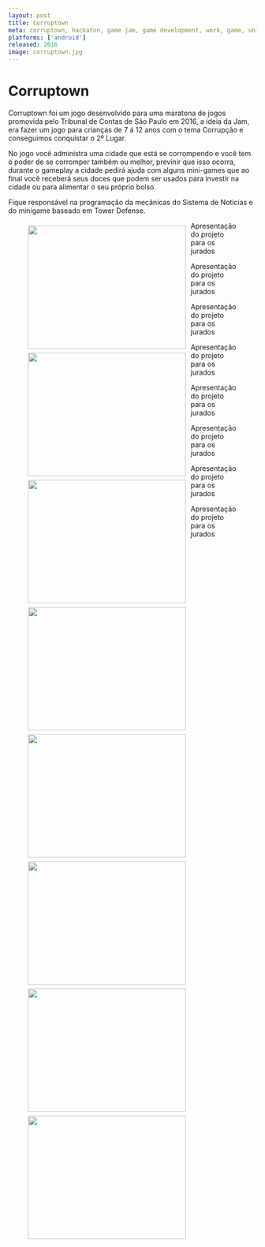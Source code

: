 ```yaml
---
layout: post
title: Corruptown
meta: corruptown, hackaton, game jam, game development, work, game, unity
platforms: ['android']
released: 2016
image: corruptown.jpg
---
```


# Corruptown #

<p>Corruptown foi um jogo desenvolvido para uma maratona de jogos promovida pelo Tribunal de Contas de São Paulo em 2016, a ideia da Jam, era fazer um jogo para crianças de 7 á 12 anos com o tema Corrupção e conseguimos conquistar o 2º Lugar.</p>

<p>No jogo você administra uma cidade que está se corrompendo e você tem o poder de se corromper também ou melhor, previnir que isso ocorra, durante o gameplay a cidade pedirá ajuda com alguns mini-games que ao final você receberá seus doces que podem ser usados para investir na cidade ou para alimentar o seu próprio bolso.</p>

<p>Fique responsável na programação da mecânicas do Sistema de Noticias e do minigame baseado em Tower Defense.</p>

<figure>
    <img width="320" height="250" style="float:left;margin: 8px 10px 0 0" src="http://yuriwithowsky.github.io/img/posts/img/hackathon-001.jpg" />
    <figcaption>Apresentação do projeto para os jurados</figcaption>
</figure>

<figure>
    <img width="320" height="250" style="float:left;margin: 8px 10px 0 0" src="http://yuriwithowsky.github.io/img/posts/img/hackathon-002.jpg" />
    <figcaption>Apresentação do projeto para os jurados</figcaption>
</figure>

<figure>
    <img width="320" height="250" style="float:left;margin: 8px 10px 0 0" src="http://yuriwithowsky.github.io/img/posts/img/hackathon-003.jpg" />
    <figcaption>Apresentação do projeto para os jurados</figcaption>
</figure>

<figure>
    <img width="320" height="250" style="float:left;margin: 8px 10px 0 0" src="http://yuriwithowsky.github.io/img/posts/img/hackathon-004.jpg" />
    <figcaption>Apresentação do projeto para os jurados</figcaption>
</figure>

<figure>
    <img width="320" height="250" style="float:left;margin: 8px 10px 0 0" src="http://yuriwithowsky.github.io/img/posts/img/hackathon-005.jpg" />
    <figcaption>Apresentação do projeto para os jurados</figcaption>
</figure>

<figure>
    <img width="320" height="250" style="float:left;margin: 8px 10px 0 0" src="http://yuriwithowsky.github.io/img/posts/img/hackathon-006.jpg" />
    <figcaption>Apresentação do projeto para os jurados</figcaption>
</figure>

<figure>
    <img width="320" height="250" style="float:left;margin: 8px 10px 0 0" src="http://yuriwithowsky.github.io/img/posts/img/hackathon-007.jpg" />
    <figcaption>Apresentação do projeto para os jurados</figcaption>
</figure>

<figure>
    <img width="320" height="250" style="float:left;margin: 8px 10px 0 0" src="http://yuriwithowsky.github.io/img/posts/img/hackathon-008.jpg" />
    <figcaption>Apresentação do projeto para os jurados</figcaption>
</figure>